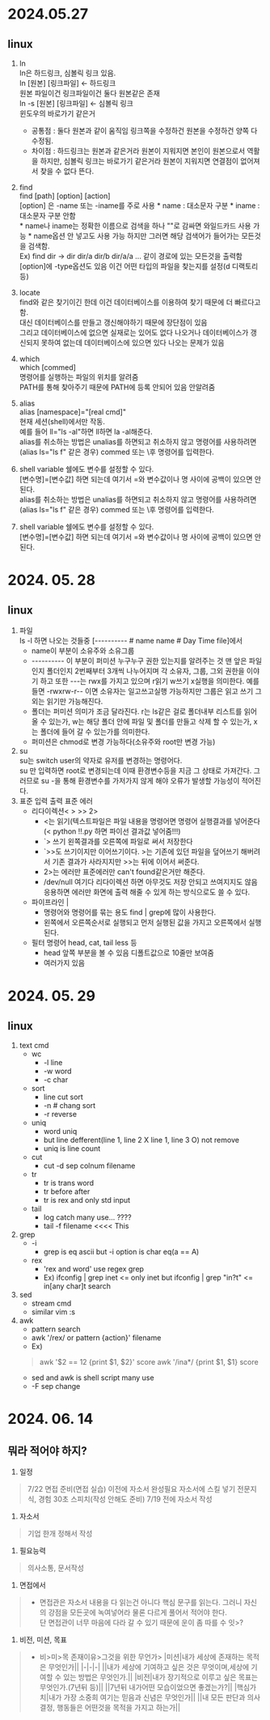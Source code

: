 # 2024.05.27
## linux
1. ln  
	ln은 하드링크, 심볼릭 링크 있음.  
	ln [원본] [링크파일] <- 하드링크  
	원본 파일이건 링크파일이건 둘다 원본같은 존재  
	ln -s [원본] [링크파일] <- 심볼릭 링크  
	윈도우의 바로가기 같은거  
	* 공통점 :  둘다 원본과 같이 움직임 링크쪽을 수정하건 원본을 수정하건 양쪽 다 수정됨.  
	* 차이점 : 하드링크는 원본과 같은거라 원본이 지워지면 본인이 원본으로서 역활을 하지만, 심볼릭 링크는 바로가기 같은거라 원본이 지워지면 연결점이 없어져서 찾을 수 없다 뜬다.  
1. find  
	find [path] [option] [action]  
	[option] 은 -name 또는 -iname를 주로 사용
		* name : 대소문자 구분
		* iname : 대소문자 구분 안함  
		* name나 iname는 정확한 이름으로 검색을 하나 ""로 감싸면 와일드카드 사용 가능
		* name옵션 안 넣고도 사용 가능 하지만 그러면 해당 검색어가 들어가는 모든것을 검색함.  
			Ex) find dir -> dir dir/a dir/b dir/a/a ... 같이 경로에 있는 모든것을 출력함
	[option]에 -type옵션도 있음 이건 어떤 타입의 파일을 찾는지를 설정(d 디랙토리 등)
1. locate  
	find와 같은 찾기이긴 한데 이건 데이터베이스를 이용하여 찾기 때문에 더 빠르다고 함.  
	대신 데이터베이스를 만들고 갱신해야하기 때문에 장단점이 있음   
	그리고 데이터베이스에 없으면 실재로는 있어도 없다 나오거나 데이터베이스가 갱신되지 못하여 없는데 데이터베이스에 있으면 있다 나오는 문제가 있음
1. which  
	which [commed]  
	명령어를 실행하는 파일의 위치를 알려줌  
	PATH를 통해 찾아주기 때문에 PATH에 등록 안되어 있음 안알려줌

1. alias  
	alias [namespace]="[real cmd]"  
	현재 세션(shell)에서만 작동.  
	예를 들어 ll="ls -al"하면 ll하면 la -al해준다.  
	alias를 취소하는 방법은 unalias를 하면되고 취소하지 않고 명령어를 사용하려면(alias ls="ls f" 같은 경우) commed 또는 \후 명령어를 입력한다.  
1. shell variable
	쉘에도 변수를 설정할 수 있다.  
	[변수명]=[변수값] 하면 되는데 여기서 =와 변수값이나 명 사이에 공백이 있으면 안된다.  
	alias를 취소하는 방법은 unalias를 하면되고 취소하지 않고 명령어를 사용하려면(alias ls="ls f" 같은 경우) commed 또는 \후 명령어를 입력한다.  
1. shell variable
	쉘에도 변수를 설정할 수 있다.  
	[변수명]=[변수값] 하면 되는데 여기서 =와 변수값이나 명 사이에 공백이 있으면 안된다.  

# 2024. 05. 28
## linux
1. 파일  
	ls -l 하면 나오는 것들중 [---------- # name name # Day Time file]에서
	* name이 부분이 소유주와 소유그룹
	* ---------- 이 부분이 퍼미션 누구누구 권한 있는지를 알려주는 것 맨 앞은 파일인지 폴더인지 2번째부터 3개씩 나누어지며 각 소유자, 그룹, 그외 권한을 이야기 하고 또한 ---는 rwx를 가지고 있으며 r읽기 w쓰기 x실행을 의미한다. 예를 들면 -rwxrw-r-- 이면 소유자는 일고쓰고실행 가능하지만 그룹은 읽고 쓰기 그 외는 읽기만 가능해진다.
	* 폴더는 퍼미션 의미가 조금 달라진다. r는 ls같은 걸로 폴더내부 리스트를 읽어 올 수 있는가, w는 해당 폴더 안에 파일 및 폴더를 만들고 삭제 할 수 있는가, x는 폴더에 들어 갈 수 있는가를 의미한다.
	* 퍼미션은 chmod로 변경 가능하다(소유주와 root만 변경 가능)
1. su   
	su는 switch user의 약자로 유저를 변경하는 명령어다.   
	su 만 입력하면 root로 변경되는데 이때 환경변수등을 지금 그 상태로 가져간다. 그러므로 su -을 통해 환경변수를 가저가지 않게 해야 오류가 발생할 가능성이 적어진다. 
1. 표준 입력 출력 표준 에러  
	* 리다이렉션< > >> 2>
		* <는 읽기(텍스트파일은 파일 내용을 명령어면 명령어 실행결과를 넣어준다(< python !!.py 하면 파이선 결과값 넣어줌!!!)
		* `> 쓰기 왼쪽결과를 오른쪽에 파일로 써서 저장한다
		* `>>도 쓰기이지만 이어쓰기이다. >는 기존에 있던 파일을 덮어쓰기 해버려서 기존 결과가 사라지지만 >>는 뒤에 이어서 써준다.
		* 2>는 에러만 표준에러만 can't found같은거만 해준다.
		* /dev/null 여기다 리다이렉션 하면 아무것도 저장 안되고 쓰여지지도 않음 응용하면 에러만 화면에 출력 해줄 수 있게 하는 방식으로도 쓸 수 있다.
	* 파이프라인 |
		* 명령어와 명령어를 묶는 용도 find | grep에 많이 사용한다.
		* 왼쪽에서 오른쪽순서로 실행되고 먼저 실행된 값을 가지고 오른쪽에서 실행된다.
	* 필터 명령어 head, cat, tail less 등
		* head 앞쪽 부분을 볼 수 있음 디폴트값으로 10줄만 보여줌
		* 여러가지 있음

# 2024. 05. 29
## linux
1. text cmd  
	* wc  
		* -l line
		* -w word
		* -c char
	* sort
		* line cut sort
		* -n # chang sort
		* -r reverse
	* uniq
		* word uniq
		* but line defferent(line 1, line 2 X line 1, line 3 O) not remove
		* uniq is line count
	* cut
		* cut -d sep colnum filename
	* tr
		* tr is trans word
		* tr before after
		* tr is rex and only std input
	* tail
		* log catch many use... ????
		* tail -f filename <<<< This
1. grep
	* -i
		* grep is eq ascii but -i option is char eq(a == A)
	* rex
		* 'rex and word' use regex grep
		* Ex) ifconfig | grep inet <= only inet but ifconfig | grep "in?t" <= in[any char]t search
1. sed
	* stream cmd
	* similar vim :s
1. awk
	* pattern search
	* awk '/rex/ or pattern {action}' filename
	* Ex)
	> awk '$2 == 12 {print $1, $2}' score
	> awk '/ina*/ {print $1, $1} score
	* sed and awk is shell script many use
	* -F sep change

# 2024. 06. 14
## 뭐라 적어야 하지?
1. 일정
> 7/22 면접 준비(면접 실습)
> 이전에 자소서 완성필요
> 자소서에 스킬 넣기
> 전문지식, 경험
> 30초 스피치(작성 안해도 준비)
> 7/19 전에 자소서 작성
1. 자소서
> 기업 한개 정해서 작성
1. 필요능력
> 의사소통, 
> 문서작성

1. 면접에서
> * 면접관은 자소서 내용을 다 읽는건 아니다 핵심 문구를 읽는다. 그러니 자신의 강점을 모든곳에 녹여넣어라 물론 다르게 풀어서 적어야 한다.</br>
단 면접관이 너무 마음에 다라 갈 수 있기 때문에 운이 좀 따를 수 잇>?
1. 비전, 미션, 목표
> * 비>미>목 존재이유>그것을 위한 무언가>
|미션|내가 세상에 존재하는 목적은 무엇인가||
|-|-|-|
||내가 세상에 기여하고 싶은 것은 무엇이며,세상에 기여할 수 있는 방법은 무엇인가.||
|비전|내가 장기적으로 이루고 싶은 목표는 무엇인가.(7년뒤 등)||
||7년뒤 내가어떤 모습이었으면 좋겠는가?||
|핵심가치|내가 가장 소중희 여기는 믿음과 신념은 무엇인가||
||내 모든 판단과 의사결정, 행동들은 어떤것을 목적을 가지고 하는가||
